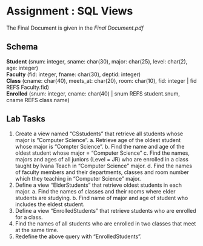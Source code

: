 # Assignment : SQL Views

The Final Document is given in the *Final Document.pdf*

## Schema
<strong>Student</strong> (snum: integer, sname: char(30), major: char(25), level: char(2), age: integer)\
<strong>Faculty</strong> (fid: integer, fname: char(30), deptid: integer)\
<strong>Class</strong> (cname: char(40), meets_at: char(20), room: char(10), fid: integer | fid REFS Faculty.fid)\
<strong>Enrolled</strong> (snum: integer, cname: char(40) | snum REFS student.snum, cname REFS class.name)

## Lab Tasks
1. Create a view named “CSstudents” that retrieve all students whose major is “Computer Science”.
	a. Retrieve age of the oldest student whose major is “Compter Science”.
	b. Find the name and age of the oldest student whose major = “Computer Science”
	c. Find the names, majors and ages of all juniors (Level = JR) who are enrolled in a class taught by Ivana Teach in “Computer Science” major.
	d. Find the names of faculty members and their departments, classes and room number which they teaching in “Computer Science” major.
2. Define a view “ElderStudents” that retrieve oldest students in each major.
	a. Find the names of classes and their rooms where elder students are studying.
	b. Find name of major and age of student who includes the eldest student.
3. Define a view “EnrolledStudents” that retrieve students who are enrolled for a class.
4. Find the names of all students who are enrolled in two classes that meet at the same time.
5. Redefine the above query with “EnrolledStudents”.